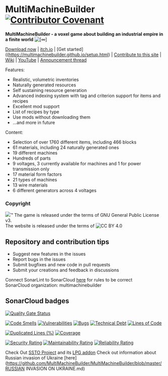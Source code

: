 # MultiMachineBuilder [![Contributor Covenant](https://img.shields.io/badge/Contributor%20Covenant-2.1-4baaaa.svg)](CODE_OF_CONDUCT.md)
**MultiMachineBuilder - a voxel game about building an industrial empire in a finite world**
![[∞]](https://multimachinebuilder.github.io/assets/images/banner.png)

[Download now](https://github.com/MultiMachineBuilder/MultiMachineBuilder/releases) |
[itch.io](https://monniasza.itch.io/multimachinebuilder) |
[Get started]((https://multimachinebuilder.github.io/setup.html) |
[Contribute to this site](https://github.com/MultiMachineBuilder/MultiMachineBuilder.github.io) |
[Wiki](https://github.com/MultiMachineBuilder/MultiMachineBuilder/wiki) |
[YouTube](https://www.youtube.com/channel/UCHDT5lQd4zG2rdZnntzgitA) |
[Announcement thread](https://itch.io/t/2756901/multimachinebuilder-dev-05)

Features:
* Realistic, volumetric inventories
* Naturally generated resources
* Self sustaining resource generation
* Advanced indexing system with tag and criterion support for items and recipes
* Excellent mod support
* List of recipes by type
* Use mods without downloading them
* ...and more in future

Content:
* Selection of over 1760 different items, including 466 blocks
* 61 materials, including 24 naturally generated ones
* 19 different machines
* Hundreds of parts
* 9 voltages, 3 currently available for machines and 1 for power transmission only
* 17 material form factors
* 21 types of machines
* 13 wire materials
* 6 different generators across 4 voltages

### Copyright
![](https://multimachinebuilder.github.io/assets/images/logo16.png)™ 
The game is released under the terms of GNU General Public License v3. <br>
The website is released under the terms of ![CC BY 4.0](https://i.creativecommons.org/l/by/4.0/88x31.png)

## Repository and contribution tips
* Suggest new features in the issues
* Report bugs in the issues
* Submit bugfixes and new code in pull requests
* Submit your creations and feedback in discussions

Connect SonarLint to SonarCloud [here](https://sonarcloud.io/project/configuration?id=MultiMachineBuilder_MultiMachineBuilder) for rules to be correct
<br> SonarCloud organization: multimachinebuilder

## SonarCloud badges
[![Quality Gate Status](https://sonarcloud.io/api/project_badges/measure?project=MultiMachineBuilder_MultiMachineBuilder&metric=alert_status)](https://sonarcloud.io/summary/new_code?id=MultiMachineBuilder_MultiMachineBuilder)

[![Code Smells](https://sonarcloud.io/api/project_badges/measure?project=MultiMachineBuilder_MultiMachineBuilder&metric=code_smells)](https://sonarcloud.io/summary/new_code?id=MultiMachineBuilder_MultiMachineBuilder)
[![Vulnerabilities](https://sonarcloud.io/api/project_badges/measure?project=MultiMachineBuilder_MultiMachineBuilder&metric=vulnerabilities)](https://sonarcloud.io/summary/new_code?id=MultiMachineBuilder_MultiMachineBuilder)
[![Bugs](https://sonarcloud.io/api/project_badges/measure?project=MultiMachineBuilder_MultiMachineBuilder&metric=bugs)](https://sonarcloud.io/summary/new_code?id=MultiMachineBuilder_MultiMachineBuilder)
[![Technical Debt](https://sonarcloud.io/api/project_badges/measure?project=MultiMachineBuilder_MultiMachineBuilder&metric=sqale_index)](https://sonarcloud.io/summary/new_code?id=MultiMachineBuilder_MultiMachineBuilder)
[![Lines of Code](https://sonarcloud.io/api/project_badges/measure?project=MultiMachineBuilder_MultiMachineBuilder&metric=ncloc)](https://sonarcloud.io/summary/new_code?id=MultiMachineBuilder_MultiMachineBuilder) 

[![Duplicated Lines (%)](https://sonarcloud.io/api/project_badges/measure?project=MultiMachineBuilder_MultiMachineBuilder&metric=duplicated_lines_density)](https://sonarcloud.io/summary/new_code?id=MultiMachineBuilder_MultiMachineBuilder)
[![Coverage](https://sonarcloud.io/api/project_badges/measure?project=MultiMachineBuilder_MultiMachineBuilder&metric=coverage)](https://sonarcloud.io/summary/new_code?id=MultiMachineBuilder_MultiMachineBuilder)

[![Security Rating](https://sonarcloud.io/api/project_badges/measure?project=MultiMachineBuilder_MultiMachineBuilder&metric=security_rating)](https://sonarcloud.io/summary/new_code?id=MultiMachineBuilder_MultiMachineBuilder)
[![Maintainability Rating](https://sonarcloud.io/api/project_badges/measure?project=MultiMachineBuilder_MultiMachineBuilder&metric=sqale_rating)](https://sonarcloud.io/summary/new_code?id=MultiMachineBuilder_MultiMachineBuilder)
[![Reliability Rating](https://sonarcloud.io/api/project_badges/measure?project=MultiMachineBuilder_MultiMachineBuilder&metric=reliability_rating)](https://sonarcloud.io/summary/new_code?id=MultiMachineBuilder_MultiMachineBuilder)

Check Out [SSTO Project](https://spacedock.info/mod/2417/SSTO%20Project) and its [LPG addon](https://spacedock.info/mod/3022/SSTO%20Project%20LPG)
Check out information about Russian invasion of Ukraine [here](https://github.com/MultiMachineBuilder/MultiMachineBuilder/blob/master/RUSSIAN INVASION ON UKRAINE.md)
